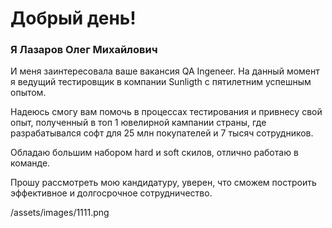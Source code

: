 # Добрый день!

### Я Лазаров Олег Михайлович

И меня заинтересовала ваше вакансия QA Ingeneer.
На данный момент я ведущий тестировщик в компании Sunligth с пятилетним успешным опытом. 

Надеюсь смогу вам помочь в процессах тестирования и привнесу свой опыт, полученный в топ 1 ювелирной кампании страны, где разрабатывался софт 
для 25 млн покупателей и 7 тысяч сотрудников.

Обладаю большим набором hard и soft скилов, отлично работаю в команде.

Прошу рассмотреть мою кандидатуру, уверен, что сможем построить эффективное и долгосрочное сотрудничество.

/assets/images/1111.png
